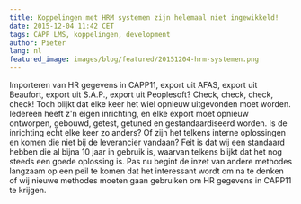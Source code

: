 ```yaml
---
title: Koppelingen met HRM systemen zijn helemaal niet ingewikkeld!
date: 2015-12-04 11:42 CET
tags: CAPP LMS, koppelingen, development
author: Pieter
lang: nl
featured_image: images/blog/featured/20151204-hrm-systemen.png
---
```


Importeren van HR gegevens in CAPP11, export uit AFAS, export uit Beaufort, export uit  S.A.P., export uit Peoplesoft? Check, check, check, check! Toch blijkt dat elke keer het wiel opnieuw uitgevonden moet worden. Iedereen heeft z'n eigen inrichting, en elke export moet opnieuw ontworpen, gebouwd, getest, getuned en gestandaardiseerd worden. Is de inrichting echt elke keer zo anders? Of zijn het telkens interne oplossingen en komen die niet bij de leverancier vandaan? Feit is dat wij een standaard hebben die al bijna 10 jaar in gebruik is, waarvan telkens blijkt dat het nog steeds een goede oplossing is. Pas nu begint de inzet van andere methodes langzaam op een peil te komen dat het interessant wordt om na te denken of wij nieuwe methodes moeten gaan gebruiken om HR gegevens in CAPP11 te krijgen.
